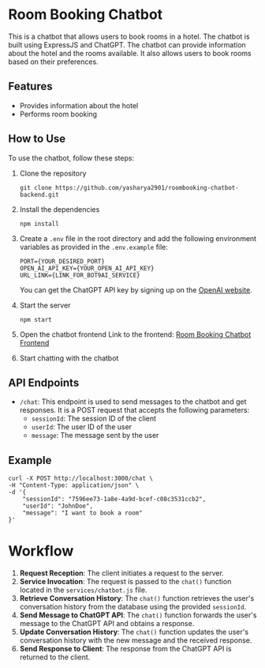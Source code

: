 # Room Booking Chatbot
This is a chatbot that allows users to book rooms in a hotel. The chatbot is built using ExpressJS and ChatGPT. The chatbot can provide information about the hotel and the rooms available. It also allows users to book rooms based on their preferences.

## Features
- Provides information about the hotel
- Performs room booking

## How to Use
To use the chatbot, follow these steps:
1. Clone the repository
    ```shell
    git clone https://github.com/yasharya2901/roombooking-chatbot-backend.git
    ```
2. Install the dependencies
    ```shell
    npm install
    ```
3. Create a `.env` file in the root directory and add the following environment variables as provided in the `.env.example` file:
    ```shell
    PORT={YOUR_DESIRED_PORT}
    OPEN_AI_API_KEY={YOUR_OPEN_AI_API_KEY}
    URL_LINK={LINK_FOR_BOT9AI_SERVICE}
    ```
    You can get the ChatGPT API key by signing up on the [OpenAI website](https://platform.openai.com/).
4. Start the server
    ```shell
    npm start
    ```
5. Open the chatbot frontend
    Link to the frontend: [Room Booking Chatbot Frontend](https://github.com/yasharya2901/roombooking-chatbot-frontend)

6. Start chatting with the chatbot

## API Endpoints
- `/chat`: This endpoint is used to send messages to the chatbot and get responses.
    It is a POST request that accepts the following parameters:
    - `sessionId`: The session ID of the client
    - `userId`: The user ID of the user
    - `message`: The message sent by the user

## Example
```shell
curl -X POST http://localhost:3000/chat \
-H "Content-Type: application/json" \
-d '{
    "sessionId": "7596ee73-1a8e-4a9d-bcef-c08c3531ccb2",
    "userId": "JohnDoe",
    "message": "I want to book a room"
}'
```

# Workflow

1. **Request Reception**: The client initiates a request to the server.
2. **Service Invocation**: The request is passed to the `chat()` function located in the `services/chatbot.js` file.
3. **Retrieve Conversation History**: The `chat()` function retrieves the user's conversation history from the database using the provided `sessionId`.
4. **Send Message to ChatGPT API**: The `chat()` function forwards the user's message to the ChatGPT API and obtains a response.
5. **Update Conversation History**: The `chat()` function updates the user's conversation history with the new message and the received response.
6. **Send Response to Client**: The response from the ChatGPT API is returned to the client.
